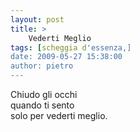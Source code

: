 ```yaml
---
layout: post
title: >
    Vederti Meglio
tags: [scheggia d'essenza,]
date: 2009-05-27 15:38:00
author: pietro
---
```

Chiudo gli occhi<br/>quando ti sento<br/>solo per vederti meglio.
